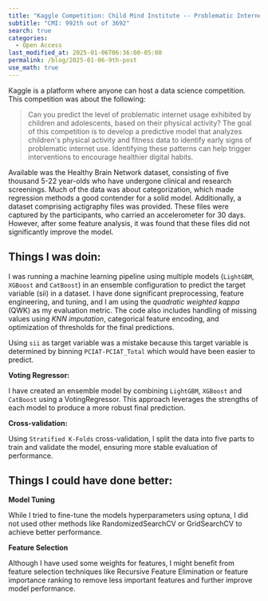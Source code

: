 ```yaml
---
title: "Kaggle Competition: Child Mind Institute -- Problematic Internet Use"
subtitle: "CMI: 992th out of 3692"
search: true
categories: 
  - Open Access
last_modified_at: 2025-01-06T06:36:00-05:00
permalink: /blog/2025-01-06-9th-post
use_math: true
---
```


Kaggle is a platform where anyone can host a data science competition. This competition was about the following:

> Can you predict the level of problematic internet usage exhibited by children and adolescents, based on their physical activity? The goal of this competition is to develop a predictive model that analyzes children's physical activity and fitness data to identify early signs of problematic internet use. Identifying these patterns can help trigger interventions to encourage healthier digital habits.

Available was the Healthy Brain Network dataset, consisting of five thousand 5-22 year-olds who have undergone clinical and research screenings. Much of the data was about categorization, which made regression methods a good contender for a solid model. Additionally, a dataset comprising actigraphy files was provided. These files were captured by the participants, who carried an accelerometer for 30 days. However, after some feature analysis, it was found that these files did not significantly improve the model.
## Things I was doin:
I was running a machine learning pipeline using multiple models (`LightGBM`, `XGBoost` and `CatBoost`) in an ensemble configuration to predict the target variable (sii) in a dataset. I have done significant preprocessing, feature engineering, and tuning, and I am using the _quadratic weighted kappa_ (QWK) as my evaluation metric. The code also includes handling of missing values using _KNN imputation_, categorical feature encoding, and optimization of thresholds for the final predictions.

Using `sii` as target variable was a mistake because this target variable is determined by binning `PCIAT-PCIAT_Total` which would have been easier to predict.

**Voting Regressor:** 

I have created an ensemble model by combining `LightGBM`, `XGBoost` and `CatBoost` using a VotingRegressor. This approach leverages the strengths of each model to produce a more robust final prediction.

**Cross-validation:**

Using `Stratified K-Folds` cross-validation, I split the data into five parts to train and validate the model, ensuring more stable evaluation of performance.

## Things I could have done better:
**Model Tuning**

While I tried to fine-tune the models hyperparameters using optuna, I did not used other methods like RandomizedSearchCV or GridSearchCV to achieve better performance.

**Feature Selection**

Although I have used some weights for features, I might benefit from feature selection techniques like Recursive Feature Elimination or feature importance ranking to remove less important features and further improve model performance.